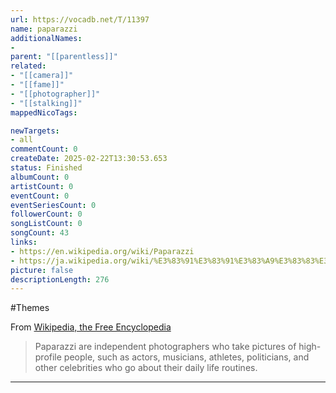 ```yaml
---
url: https://vocadb.net/T/11397
name: paparazzi
additionalNames: 
- 
parent: "[[parentless]]"
related:
- "[[camera]]"
- "[[fame]]"
- "[[photographer]]"
- "[[stalking]]"
mappedNicoTags:

newTargets:
- all
commentCount: 0
createDate: 2025-02-22T13:30:53.653
status: Finished
albumCount: 0
artistCount: 0
eventCount: 0
eventSeriesCount: 0
followerCount: 0
songListCount: 0
songCount: 43
links: 
- https://en.wikipedia.org/wiki/Paparazzi
- https://ja.wikipedia.org/wiki/%E3%83%91%E3%83%91%E3%83%A9%E3%83%83%E3%83%81
picture: false
descriptionLength: 276
---
```


#Themes

From [Wikipedia, the Free Encyclopedia](https://en.wikipedia.org/wiki/Paparazzi)

>Paparazzi are independent photographers who take pictures of high-profile people, such as actors, musicians, athletes, politicians, and other celebrities who go about their daily life routines.

---

